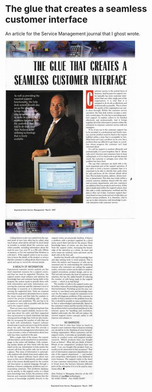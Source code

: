 # The glue that creates a seamless customer interface

An article for the Service Management journal that I ghost wrote.

[![article thumbnail](glue-1s.jpg)](glue-1.jpg) [![article thumbnail](glue-2s.jpg)](glue-2.jpg)
